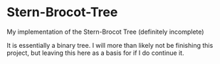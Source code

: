 # Stern-Brocot-Tree
My implementation of the Stern-Brocot Tree (definitely incomplete)

It is essentially a binary tree.  I will more than likely not be finishing this project, but leaving this here as a basis for if I do continue it.
